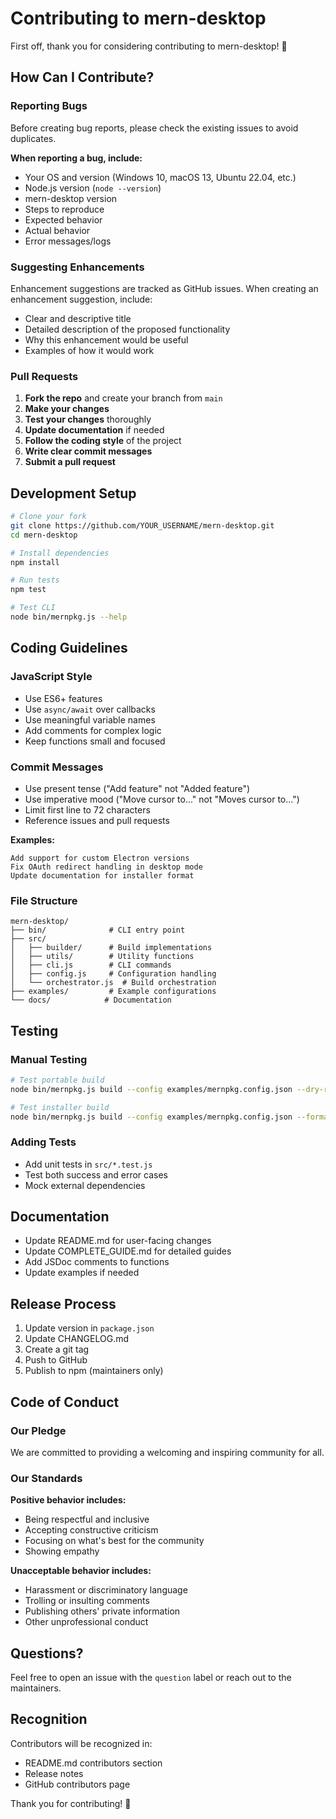 # Contributing to mern-desktop

First off, thank you for considering contributing to mern-desktop! 🎉

## How Can I Contribute?

### Reporting Bugs

Before creating bug reports, please check the existing issues to avoid duplicates.

**When reporting a bug, include:**
- Your OS and version (Windows 10, macOS 13, Ubuntu 22.04, etc.)
- Node.js version (`node --version`)
- mern-desktop version
- Steps to reproduce
- Expected behavior
- Actual behavior
- Error messages/logs

### Suggesting Enhancements

Enhancement suggestions are tracked as GitHub issues. When creating an enhancement suggestion, include:

- Clear and descriptive title
- Detailed description of the proposed functionality
- Why this enhancement would be useful
- Examples of how it would work

### Pull Requests

1. **Fork the repo** and create your branch from `main`
2. **Make your changes**
3. **Test your changes** thoroughly
4. **Update documentation** if needed
5. **Follow the coding style** of the project
6. **Write clear commit messages**
7. **Submit a pull request**

## Development Setup

```bash
# Clone your fork
git clone https://github.com/YOUR_USERNAME/mern-desktop.git
cd mern-desktop

# Install dependencies
npm install

# Run tests
npm test

# Test CLI
node bin/mernpkg.js --help
```

## Coding Guidelines

### JavaScript Style

- Use ES6+ features
- Use `async/await` over callbacks
- Use meaningful variable names
- Add comments for complex logic
- Keep functions small and focused

### Commit Messages

- Use present tense ("Add feature" not "Added feature")
- Use imperative mood ("Move cursor to..." not "Moves cursor to...")
- Limit first line to 72 characters
- Reference issues and pull requests

**Examples:**
```
Add support for custom Electron versions
Fix OAuth redirect handling in desktop mode
Update documentation for installer format
```

### File Structure

```
mern-desktop/
├── bin/              # CLI entry point
├── src/
│   ├── builder/      # Build implementations
│   ├── utils/        # Utility functions
│   ├── cli.js        # CLI commands
│   ├── config.js     # Configuration handling
│   └── orchestrator.js  # Build orchestration
├── examples/         # Example configurations
└── docs/            # Documentation
```

## Testing

### Manual Testing

```bash
# Test portable build
node bin/mernpkg.js build --config examples/mernpkg.config.json --dry-run

# Test installer build
node bin/mernpkg.js build --config examples/mernpkg.config.json --formats installer --dry-run
```

### Adding Tests

- Add unit tests in `src/*.test.js`
- Test both success and error cases
- Mock external dependencies

## Documentation

- Update README.md for user-facing changes
- Update COMPLETE_GUIDE.md for detailed guides
- Add JSDoc comments to functions
- Update examples if needed

## Release Process

1. Update version in `package.json`
2. Update CHANGELOG.md
3. Create a git tag
4. Push to GitHub
5. Publish to npm (maintainers only)

## Code of Conduct

### Our Pledge

We are committed to providing a welcoming and inspiring community for all.

### Our Standards

**Positive behavior includes:**
- Being respectful and inclusive
- Accepting constructive criticism
- Focusing on what's best for the community
- Showing empathy

**Unacceptable behavior includes:**
- Harassment or discriminatory language
- Trolling or insulting comments
- Publishing others' private information
- Other unprofessional conduct

## Questions?

Feel free to open an issue with the `question` label or reach out to the maintainers.

## Recognition

Contributors will be recognized in:
- README.md contributors section
- Release notes
- GitHub contributors page

Thank you for contributing! 🚀
